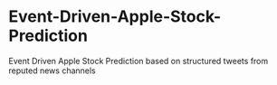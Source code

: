 # Event-Driven-Apple-Stock-Prediction
Event Driven Apple Stock Prediction based on structured tweets from reputed news channels 
